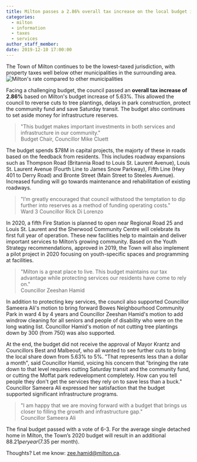 ```yaml
---
title: Milton passes a 2.86% overall tax increase on the local budget increase of 5.68%
categories:
  - milton
  - information
  - taxes
  - services
author_staff_member:
date: 2019-12-10 17:00:00
---
```

The Town of Milton continues to be the lowest-taxed jurisdiction, with property taxes well below other municipalities in the surrounding area. 
![Milton's rate compared to other municipalities](https://i.ibb.co/QD6nYTQ/ELc-YTz-DW4-AAUGGa.png)

Facing a challenging budget, the council passed an **overall tax increase of 2.86%** based on Milton's budget increase of 5.63%. This allowed the council to reverse cuts to tree plantings, delays in park construction, protect the community fund and save Saturday transit. The budget also continues to set aside money for infrastructure reserves.

> "This budget makes important investments in both services and infrastructure in our community."   
Budget Chair, Councillor Mike Cluett

The budget spends $78M in capital projects, the majorty of these in roads based on the feedback from residents. This includes roadway expansions such as Thompson Road (Britannia Road to Louis St. Laurent Avenue), Louis St. Laurent Avenue (Fourth Line to James Snow Parkway), Fifth Line (Hwy 401 to Derry Road) and Bronte Street (Main Street to Steeles Avenue). Increased funding will go towards maintenance and rehabilitation of existing roadways.

> "I’m greatly encouraged that council withstood the temptation to dip further into  reserves as a method of funding operating costs."  
Ward 3 Councillor Rick Di Lorenzo

In 2020, a fifth Fire Station is planned to open near Regional Road 25 and Louis St. Laurent and the Sherwood Community Centre will celebrate its first full year of operation. These new facilities help to maintain and deliver important services to Milton’s growing community. Based on the Youth Strategy recommendations, approved in 2019, the Town will also implement a pilot project in 2020 focusing on youth-specific spaces and programming at facilities.

> "Milton is a great place to live. This budget maintains our tax advantage while protecting services our residents have come to rely on."  
Councillor Zeeshan Hamid

In addition to protecting key services, the council also supported Councillor Sameera Ali's motion to bring forward Bowes Neighbourhood Community Park in ward 4 by 4 years and Councillor Zeeshan Hamid's motion to add windrow cleaning for all seniors and people of disability who were on the long wating list. Councillor Hamid's motion of not cutting tree plantings down by 300 (from 750) was also supported. 

At the end, the budget did not receive the approval of Mayor Krantz and Councillors Best and Malbeouf, who all wanted to see further cuts to bring the local share down from 5.63% to 5%. "That represents less than a dollar a month", said Councillor Hamid, voicing his concern that "bringing the rate down to that level requires cutting Saturday transit and the community fund, or cutting the Moffat park redevelopment completely. How can you tell people they don't get the services they rely on to save less than a buck."  Councillor Sameera Ali expressed her satisfaction that the budget supported significant infrastructure programs. 

> "I am happy that we are moving forward with a budget that brings us closer to filling the growth and infrastructure gap."  
Councillor Sameera Ali

The final budget passed with a vote of 6-3. For the average single detached home in Milton, the Town’s 2020 budget will result in an additional $88.21 per year ($7.35 per month). 

Thoughts? Let me know: [zee.hamid@milton.ca](mailto:zee.hamid@milton.ca).